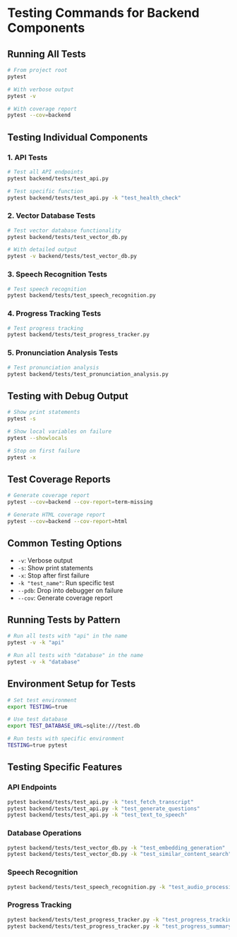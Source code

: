 # Testing Commands for Backend Components

## Running All Tests
```bash
# From project root
pytest

# With verbose output
pytest -v

# With coverage report
pytest --cov=backend
```

## Testing Individual Components

### 1. API Tests
```bash
# Test all API endpoints
pytest backend/tests/test_api.py

# Test specific function
pytest backend/tests/test_api.py -k "test_health_check"
```

### 2. Vector Database Tests
```bash
# Test vector database functionality
pytest backend/tests/test_vector_db.py

# With detailed output
pytest -v backend/tests/test_vector_db.py
```

### 3. Speech Recognition Tests
```bash
# Test speech recognition
pytest backend/tests/test_speech_recognition.py
```

### 4. Progress Tracking Tests
```bash
# Test progress tracking
pytest backend/tests/test_progress_tracker.py
```

### 5. Pronunciation Analysis Tests
```bash
# Test pronunciation analysis
pytest backend/tests/test_pronunciation_analysis.py
```

## Testing with Debug Output
```bash
# Show print statements
pytest -s

# Show local variables on failure
pytest --showlocals

# Stop on first failure
pytest -x
```

## Test Coverage Reports
```bash
# Generate coverage report
pytest --cov=backend --cov-report=term-missing

# Generate HTML coverage report
pytest --cov=backend --cov-report=html
```

## Common Testing Options
- `-v`: Verbose output
- `-s`: Show print statements
- `-x`: Stop after first failure
- `-k "test_name"`: Run specific test
- `--pdb`: Drop into debugger on failure
- `--cov`: Generate coverage report

## Running Tests by Pattern
```bash
# Run all tests with "api" in the name
pytest -v -k "api"

# Run all tests with "database" in the name
pytest -v -k "database"
```

## Environment Setup for Tests
```bash
# Set test environment
export TESTING=true

# Use test database
export TEST_DATABASE_URL=sqlite:///test.db

# Run tests with specific environment
TESTING=true pytest
```

## Testing Specific Features

### API Endpoints
```bash
pytest backend/tests/test_api.py -k "test_fetch_transcript"
pytest backend/tests/test_api.py -k "test_generate_questions"
pytest backend/tests/test_api.py -k "test_text_to_speech"
```

### Database Operations
```bash
pytest backend/tests/test_vector_db.py -k "test_embedding_generation"
pytest backend/tests/test_vector_db.py -k "test_similar_content_search"
```

### Speech Recognition
```bash
pytest backend/tests/test_speech_recognition.py -k "test_audio_processing"
```

### Progress Tracking
```bash
pytest backend/tests/test_progress_tracker.py -k "test_progress_tracking"
pytest backend/tests/test_progress_tracker.py -k "test_progress_summary"
```
